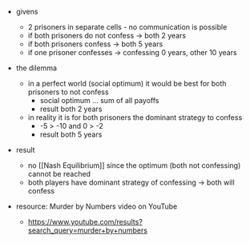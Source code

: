 - givens
	- 2 prisoners in separate cells - no communication is possible
	- if both prisoners do not confess -> both 2 years
	- if both prisoners confess -> both 5 years
	- if one prisoner confesses -> confessing 0 years, other 10 years
- the dilemma
	- in a perfect world (social optimum) it would be best for both prisoners to not confess
		- social optimum ... sum of all payoffs
		- result both 2 years
	- in reality it is for both prisoners the dominant strategy to confess
		- -5 > -10 and 0 > -2
		- result both 5 years
- result
	- no [[Nash Equilibrium]] since the optimum (both not confessing) cannot be reached
	- both players have dominant strategy of confessing -> both will confess

- resource: Murder by Numbers video on YouTube
	- https://www.youtube.com/results?search_query=murder+by+numbers